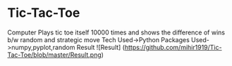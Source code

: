 # Tic-Tac-Toe
 Computer Plays tic toe itself 10000 times and shows the difference of wins b/w random and strategic move
Tech Used->Python
Packages Used->numpy,pyplot,random
Result
![Result]
(https://github.com/mihir1919/Tic-Tac-Toe/blob/master/Result.png)
